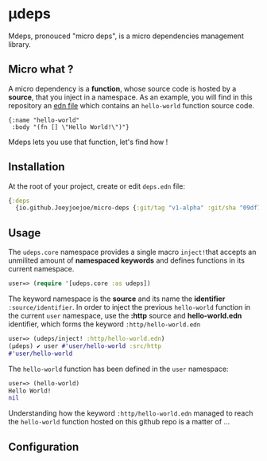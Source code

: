 # µdeps
Mdeps, pronouced "micro deps",  is a micro dependencies management library.

## Micro what ?
A micro dependency is a **function**, whose source code is hosted by a **source**,  that you inject in a namespace. As an example, you will find in this repository an [edn file](https://github.com/Joeyjoejoe/micro-deps/blob/master/env/test/resources/hello-world.edn "edn file") which contains an `hello-world` function source code.

```edn
{:name "hello-world"
 :body "(fn [] \"Hello World!\")"}
```
Mdeps lets you use that function, let's find how !

## Installation
At the root of your project,  create or edit `deps.edn` file:
```clojure
{:deps
  {io.github.Joeyjoejoe/micro-deps {:git/tag "v1-alpha" :git/sha "09df7dc"}}}
```
## Usage
The `udeps.core` namespace provides a single macro `inject!`that accepts an unmilited amount of **namespaced keywords** and defines functions in its current namespace.
```clojure
user=> (require '[udeps.core :as udeps])
```
The keyword namespace is the **source** and its name the **identifier** `:source/identifier`. In order to inject the previous `hello-world` function in the current `user` namespace, use the **:http** source and **hello-world.edn** identifier, which forms the keyword `:http/hello-world.edn`
```clojure
user=> (udeps/inject! :http/hello-world.edn)
(µdeps) ✔ user #'user/hello-world :src/http
#'user/hello-world
```
The `hello-world` function has been defined in the `user` namespace:
```clojure
user=> (hello-world)
Hello World!
nil
```
Understanding how the keyword `:http/hello-world.edn` managed to reach the `hello-world` function hosted on this github repo is a matter of ...

## Configuration

